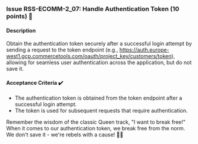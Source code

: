 ### Issue RSS-ECOMM-2_07: Handle Authentication Token (10 points) 🎫

#### Description

Obtain the authentication token securely after a successful login attempt by sending a request to the token endpoint (e.g., https://auth.europe-west1.gcp.commercetools.com/oauth/project_key/customers/token), allowing for seamless user authentication across the application, but do not save it.

#### Acceptance Criteria ✔️

- The authentication token is obtained from the token endpoint after a successful login attempt.
- The token is used for subsequent requests that require authentication.

Remember the wisdom of the classic Queen track, "I want to break free!" When it comes to our authentication token, we break free from the norm. We don't save it - we're rebels with a cause! 🎵🤘
